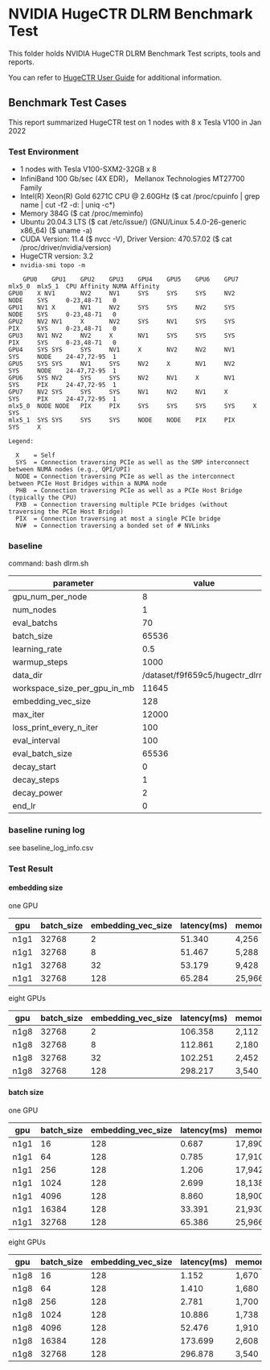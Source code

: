 

# NVIDIA HugeCTR DLRM Benchmark Test 

This folder holds NVIDIA HugeCTR DLRM Benchmark Test scripts, tools and reports.

You can refer to [HugeCTR User Guide](https://github.com/NVIDIA/HugeCTR/blob/master/docs/hugectr_user_guide.md) for additional information.

## Benchmark Test Cases

This report summarized HugeCTR test on 1 nodes with 8 x Tesla V100 in Jan 2022

### Test Environment
- 1 nodes with Tesla V100-SXM2-32GB x 8
- InfiniBand 100 Gb/sec (4X EDR)， Mellanox Technologies MT27700 Family
- Intel(R) Xeon(R) Gold 6271C CPU @ 2.60GHz  ($ cat /proc/cpuinfo | grep name | cut -f2 -d: | uniq -c*)
- Memory 384G ($ cat /proc/meminfo)
- Ubuntu 20.04.3 LTS  ($  cat /etc/issue/) (GNU/Linux 5.4.0-26-generic x86_64)   ($  uname -a)
- CUDA Version: 11.4  ($  nvcc -V), Driver Version: 470.57.02  ($  cat /proc/driver/nvidia/version)
- HugeCTR version: 3.2
- `nvidia-smi topo -m`

```
	GPU0	GPU1	GPU2	GPU3	GPU4	GPU5	GPU6	GPU7	mlx5_0	mlx5_1	CPU Affinity NUMA Affinity
GPU0	X NV1	    NV2	    NV1	 	SYS		SYS		SYS		NV2		NODE	SYS		0-23,48-71	 0
GPU1	NV1	X 		NV1		NV2		SYS		SYS		NV2		SYS		NODE	SYS		0-23,48-71	 0
GPU2	NV2 NV1	 	X 		NV2		SYS		NV1		SYS		SYS		PIX		SYS		0-23,48-71	 0
GPU3	NV1	NV2		NV2		X 		NV1		SYS		SYS		SYS		PIX		SYS		0-23,48-71	 0
GPU4	SYS	SYS		SYS		NV1		X 		NV2		NV2		NV1		SYS		NODE	24-47,72-95	 1
GPU5	SYS	SYS		NV1		SYS		NV2	 	X 		NV1		NV2		SYS		NODE	24-47,72-95	 1
GPU6	SYS	NV2		SYS		SYS		NV2		NV1	 	X 		NV1		SYS		PIX		24-47,72-95	 1
GPU7	NV2	SYS		SYS		SYS		NV1		NV2		NV1	 	X 		SYS		PIX		24-47,72-95	 1
mlx5_0	NODE NODE	PIX		PIX		SYS		SYS		SYS		SYS	 	X 		SYS		
mlx5_1	SYS	SYS		SYS		SYS		NODE	NODE	PIX		PIX		SYS	 	X 		

Legend:

  X    = Self
  SYS  = Connection traversing PCIe as well as the SMP interconnect between NUMA nodes (e.g., QPI/UPI)
  NODE = Connection traversing PCIe as well as the interconnect between PCIe Host Bridges within a NUMA node
  PHB  = Connection traversing PCIe as well as a PCIe Host Bridge (typically the CPU)
  PXB  = Connection traversing multiple PCIe bridges (without traversing the PCIe Host Bridge)
  PIX  = Connection traversing at most a single PCIe bridge
  NV#  = Connection traversing a bonded set of # NVLinks
```



### baseline 

command: bash dlrm.sh

| parameter                    | value                          |
| ---------------------------- | ------------------------------ |
| gpu_num_per_node             | 8                              |
| num_nodes                    | 1                              |
| eval_batchs                  | 70                             |
| batch_size                   | 65536                          |
| learning_rate                | 0.5                            |
| warmup_steps                 | 1000                           |
| data_dir                     | /dataset/f9f659c5/hugectr_dlrm |
| workspace_size_per_gpu_in_mb | 11645                          |
| embedding_vec_size           | 128                            |
| max_iter                     | 12000                          |
| loss_print_every_n_iter      | 100                            |
| eval_interval                | 100                            |
| eval_batch_size              | 65536                          |
| decay_start                  | 0                              |
| decay_steps                  | 1                              |
| decay_power                  | 2                              |
| end_lr                       | 0                              |

### baseline runing log

see baseline_log_info.csv

### Test Result

#### embedding size

one GPU

| gpu  | batch_size | embedding_vec_size | latency(ms) | memory_usage(MB) |
| ---- | ---------- | ------------------ | ----------- | ---------------- |
| n1g1 | 32768      | 2                  | 51.340      | 4,256            |
| n1g1 | 32768      | 8                  | 51.467      | 5,288            |
| n1g1 | 32768      | 32                 | 53.179      | 9,428            |
| n1g1 | 32768      | 128                | 65.284      | 25,966           |

eight GPUs

| gpu  | batch_size | embedding_vec_size | latency(ms) | memory_usage(MB) |
| ---- | ---------- | ------------------ | ----------- | ---------------- |
| n1g8 | 32768      | 2                  | 106.358     | 2,112            |
| n1g8 | 32768      | 8                  | 112.861     | 2,180            |
| n1g8 | 32768      | 32                 | 102.251     | 2,452            |
| n1g8 | 32768      | 128                | 298.217     | 3,540            |

#### batch size

one GPU

| gpu  | batch_size | embedding_vec_size | latency(ms) | memory_usage(MB) |
| ---- | ---------- | ------------------ | ----------- | ---------------- |
| n1g1 | 16         | 128                | 0.687       | 17,890           |
| n1g1 | 64         | 128                | 0.785       | 17,910           |
| n1g1 | 256        | 128                | 1.206       | 17,942           |
| n1g1 | 1024       | 128                | 2.699       | 18,138           |
| n1g1 | 4096       | 128                | 8.860       | 18,900           |
| n1g1 | 16384      | 128                | 33.391      | 21,930           |
| n1g1 | 32768      | 128                | 65.386      | 25,966           |

eight GPUs

| gpu  | batch_size | embedding_vec_size | latency(ms) | memory_usage(MB) |
| ---- | ---------- | ------------------ | ----------- | ---------------- |
| n1g8 | 16         | 128                | 1.152       | 1,670            |
| n1g8 | 64         | 128                | 1.410       | 1,680            |
| n1g8 | 256        | 128                | 2.781       | 1,700            |
| n1g8 | 1024       | 128                | 10.886      | 1,738            |
| n1g8 | 4096       | 128                | 52.476      | 1,910            |
| n1g8 | 16384      | 128                | 173.699     | 2,608            |
| n1g8 | 32768      | 128                | 296.878     | 3,540            |



